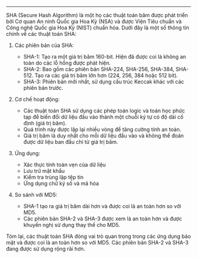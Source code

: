 
---
SHA (Secure Hash Algorithm) là một họ các thuật toán băm được phát triển bởi Cơ quan An ninh Quốc gia Hoa Kỳ (NSA) và được Viện Tiêu chuẩn và Công nghệ Quốc gia Hoa Kỳ (NIST) chuẩn hóa. Dưới đây là một số thông tin chính về các thuật toán SHA:

1. Các phiên bản của SHA:
    
    - SHA-1: Tạo ra một giá trị băm 160-bit. Hiện đã được coi là không an toàn do các lỗ hổng được phát hiện.
    - SHA-2: Bao gồm các phiên bản SHA-224, SHA-256, SHA-384, SHA-512. Tạo ra các giá trị băm lớn hơn (224, 256, 384 hoặc 512 bit).
    - SHA-3: Phiên bản mới nhất, sử dụng cấu trúc Keccak khác với các phiên bản trước.
2. Cơ chế hoạt động:
    
    - Các thuật toán SHA sử dụng các phép toán logic và toán học phức tạp để biến đổi dữ liệu đầu vào thành một chuỗi ký tự có độ dài cố định (giá trị băm).
    - Quá trình này được lặp lại nhiều vòng để tăng cường tính an toàn.
    - Giá trị băm là duy nhất cho mỗi dữ liệu đầu vào và không thể đoán được dữ liệu ban đầu chỉ từ giá trị băm.
3. Ứng dụng:
    
    - Xác thực tính toàn vẹn của dữ liệu
    - Lưu trữ mật khẩu
    - Kiểm tra trùng lặp tệp tin
    - Ứng dụng chữ ký số và mã hóa
4. So sánh với MD5:
    
    - SHA-1 tạo ra giá trị băm dài hơn và được coi là an toàn hơn so với MD5.
    - Các phiên bản SHA-2 và SHA-3 được xem là an toàn hơn và được khuyến nghị sử dụng thay thế cho MD5.

Tóm lại, các thuật toán SHA đóng vai trò quan trọng trong các ứng dụng bảo mật và được coi là an toàn hơn so với MD5. Các phiên bản SHA-2 và SHA-3 đang được sử dụng rộng rãi hơn.